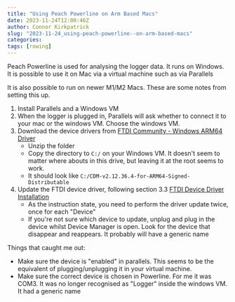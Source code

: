 ```yaml
---
title: "Using Peach Powerline on Arm Based Macs"
date: 2023-11-24T12:00:46Z
author: Connor Kirkpatrick
slug: "2023-11-24_using-peach-powerline--on-arm-based-macs"
categories:
tags: [rowing]
---
```


Peach Powerline is used for analysing the logger data. It runs on Windows.
It is possible to use it on Mac via a virtual machine such as via Parallels

It is also possible to run on newer M1/M2 Macs. These are some notes from setting this up.

1. Install Parallels and a Windows VM
2. When the logger is plugged in, Parallels will ask whether to connect it to your mac or the windows VM. Choose the windows VM.
3. Download the device drivers from [FTDI Community - Windows ARM64 Driver](https://www.ftdicommunity.com/index.php?topic=753.0)
    * Unzip the folder
    * Copy the directory to `C:/` on your Windows VM. It doesn't seem to matter where abouts in this drive, but leaving it at the root seems to work.
    * It should look like `C:/CDM-v2.12.36.4-for-ARM64-Signed-Distributable`
3. Update the FTDI device driver, following section 3.3 [FTDI Device Driver Installation](https://ftdichip.com/wp-content/uploads/2022/05/AN_396-FTDI-Drivers-Installation-Guide-for-Windows-10_11.pdf)
    * As the instruction state, you need to perform the driver update twice, once for each "Device"
    * If you're not sure which device to update, unplug and plug in the device whilst Device Manager is open. Look for the device that disappear and reappears. It probably will have a generic name

Things that caught me out:
* Make sure the device is "enabled" in parallels. This seems to be the equivalent of plugging/unplugging it in your virtual machine.
* Make sure the correct device is chosen in Powerline. For me it was COM3. It was no longer recognised as "Logger" inside the windows VM. It had a generic name

